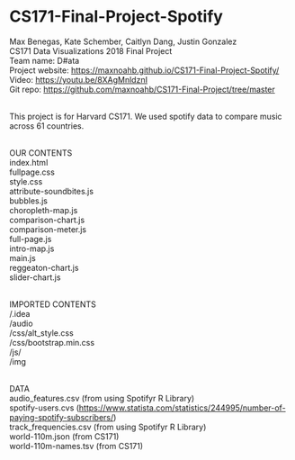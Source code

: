 # CS171-Final-Project-Spotify
Max Benegas, Kate Schember, Caitlyn Dang, Justin Gonzalez <br>
CS171 Data Visualizations 2018 Final Project <br>
Team name: D#ata <br>
Project website: https://maxnoahb.github.io/CS171-Final-Project-Spotify/  <br>
Video: https://youtu.be/8XAgMnldznI <br>
Git repo: https://github.com/maxnoahb/CS171-Final-Project/tree/master  <br><br>

This project is for Harvard CS171. We used spotify data to compare music across 61 countries. <br><br>

OUR CONTENTS <br>
index.html <br>
fullpage.css <br>
style.css <br>
attribute-soundbites.js <br>
bubbles.js <br>
choropleth-map.js <br>
comparison-chart.js <br>
comparison-meter.js <br>
full-page.js <br>
intro-map.js <br>
main.js <br>
reggeaton-chart.js <br>
slider-chart.js <br><br>

IMPORTED CONTENTS <br>
/.idea <br>
/audio <br>
/css/alt_style.css <br>
/css/bootstrap.min.css <br>
/js/ <br>
/img <br><br>

DATA  <br>
audio_features.csv (from using Spotifyr R Library) <br>
spotify-users.cvs (https://www.statista.com/statistics/244995/number-of-paying-spotify-subscribers/) <br>
track_frequencies.csv (from using Spotifyr R Library) <br>
world-110m.json (from CS171) <br>
world-110m-names.tsv (from CS171) <br>

